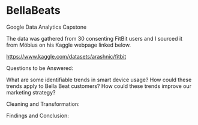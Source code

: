 # BellaBeats
Google Data Analytics Capstone

The data was gathered from 30 consenting FitBit users and I sourced it from Möbius on his Kaggle webpage linked below.

https://www.kaggle.com/datasets/arashnic/fitbit

Questions to be Answered:

What are some identifiable trends in smart device usage?
How could these trends apply to Bella Beat customers?
How could these trends improve our marketing strategy?

Cleaning and Transformation:

Findings and Conclusion:
